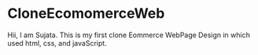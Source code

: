 # CloneEcomomerceWeb
Hii,  I am Sujata.
This is my first clone Eommerce WebPage Design in which used html, css, and javaScript.

